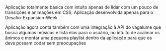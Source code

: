 Aplicação totalmente básica com intuíto apenas de lidar com um pouco de transições e animações em CSS;
Aplicação desenvolvida apenas para o Desafio-Expansion-Week

Aplicação agora conta também com uma integração à API do vagalume que busca algumas músicas e lista elas para 
o usuário, no intuíto de acalmar os ânimos e montar uma pequena playlist dentro da aplicação para que os devs possam
codar sem preocupações
